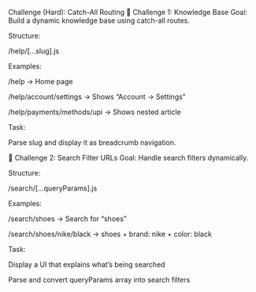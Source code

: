 Challenge (Hard): Catch-All Routing
🔹 Challenge 1: Knowledge Base
Goal: Build a dynamic knowledge base using catch-all routes.

Structure:

/help/[...slug].js

Examples:

/help → Home page

/help/account/settings → Shows “Account → Settings”

/help/payments/methods/upi → Shows nested article

Task:

Parse slug and display it as breadcrumb navigation.

🔹 Challenge 2: Search Filter URLs
Goal: Handle search filters dynamically.

Structure:

/search/[...queryParams].js

Examples:

/search/shoes → Search for “shoes”

/search/shoes/nike/black → shoes + brand: nike + color: black

Task:

Display a UI that explains what’s being searched

Parse and convert queryParams array into search filters

